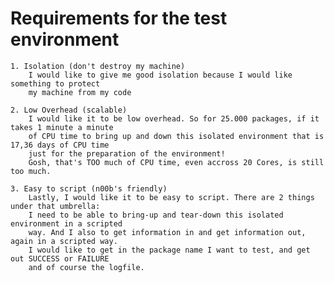 # Requirements for the test environment


	1. Isolation (don't destroy my machine)
		I would like to give me good isolation because I would like something to protect
		my machine from my code

	2. Low Overhead (scalable)
		I would like it to be low overhead. So for 25.000 packages, if it takes 1 minute a minute
		of CPU time to bring up and down this isolated environment that is 17,36 days of CPU time
		just for the preparation of the environment!
		Gosh, that's TOO much of CPU time, even accross 20 Cores, is still too much.

	3. Easy to script (n00b's friendly)
		Lastly, I would like it to be easy to script. There are 2 things under that umbrella:
		I need to be able to bring-up and tear-down this isolated environment in a scripted
		way. And I also to get information in and get information out, again in a scripted way.
		I would like to get in the package name I want to test, and get out SUCCESS or FAILURE
		and of course the logfile.
